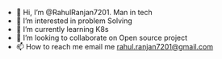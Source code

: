 - 👋 Hi, I’m @RahulRanjan7201. Man in tech
- 👀 I’m interested in problem Solving 
- 🌱 I’m currently learning K8s
- 💞️ I’m looking to collaborate on Open source project 
- 📫 How to reach me email me rahul.ranjan7201@gmail.com

<!---
RahulRanjan7201/RahulRanjan7201 is a ✨ special ✨ repository because its `README.md` (this file) appears on your GitHub profile.
You can click the Preview link to take a look at your changes.
--->
